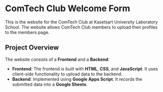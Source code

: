 # ComTech Club Welcome Form

This is the website for the ComTech Club at Kasetsart University Laboratory School. The website allows ComTech Club members to upload their profiles to the members page.

## Project Overview

The website consists of a **Frontend** and a **Backend**:
- **Frontend**: The frontend is built with **HTML**, **CSS**, and **JavaScript**. It uses client-side functionality to upload data to the backend.
- **Backend**: Implemented using **Google Apps Script**. It records the submitted data into a **Google Sheets**.
